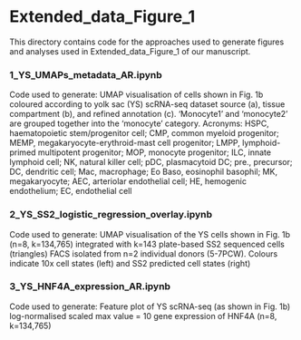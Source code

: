 # Extended_data_Figure_1

This directory contains code for the approaches used to generate figures and analyses used in Extended_data_Figure_1 of our manuscript. 

### 1_YS_UMAPs_metadata_AR.ipynb
Code used to generate: UMAP visualisation of cells shown in Fig. 1b coloured according to yolk sac (YS) scRNA-seq dataset source (a), tissue compartment (b), and refined annotation (c). ‘Monocyte1’ and ‘monocyte2’ are grouped together into the ‘monocyte’ category. Acronyms: HSPC, haematopoietic stem/progenitor cell; CMP, common myeloid progenitor; MEMP, megakaryocyte-erythroid-mast cell progenitor; LMPP, lymphoid-primed multipotent progenitor; MOP, monocyte progenitor; ILC, innate lymphoid cell; NK, natural killer cell; pDC, plasmacytoid DC; pre., precursor; DC, dendritic cell; Mac, macrophage; Eo Baso, eosinophil basophil; MK, megakaryocyte; AEC, arteriolar endothelial cell; HE, hemogenic endothelium; EC, endothelial cell 

### 2_YS_SS2_logistic_regression_overlay.ipynb
Code used to generate: UMAP visualisation of the YS cells shown in Fig. 1b (n=8, k=134,765) integrated with k=143 plate-based SS2 sequenced cells (triangles) FACS isolated from n=2 individual donors (5-7PCW). Colours indicate 10x cell states (left) and SS2 predicted cell states (right) 

### 3_YS_HNF4A_expression_AR.ipynb
Code used to generate: Feature plot of YS scRNA-seq (as shown in Fig. 1b) log-normalised scaled max value = 10 gene expression of HNF4A (n=8, k=134,765)

